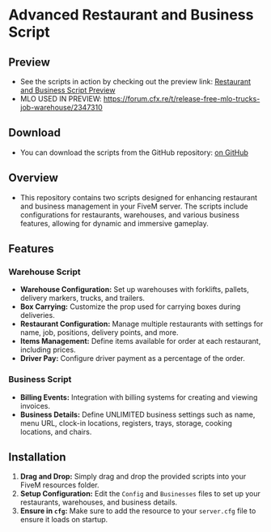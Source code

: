 # Advanced Restaurant and Business Script

## Preview

- See the scripts in action by checking out the preview link: [Restaurant and Business Script Preview](https://drive.google.com/file/d/1Oxk_uKFl5PBw1qSVACX0j4R0oOh9hPhi/view?usp=sharing)
- MLO USED IN PREVIEW: https://forum.cfx.re/t/release-free-mlo-trucks-job-warehouse/2347310

## Download

- You can download the scripts from the GitHub repository: [on GitHub](https://github.com/Virgildev/v-supplychain-restaurants)

## Overview

- This repository contains two scripts designed for enhancing restaurant and business management in your FiveM server. The scripts include configurations for restaurants, warehouses, and various business features, allowing for dynamic and immersive gameplay.

## Features

### Warehouse Script

- **Warehouse Configuration:** Set up warehouses with forklifts, pallets, delivery markers, trucks, and trailers.
- **Box Carrying:** Customize the prop used for carrying boxes during deliveries.
- **Restaurant Configuration:** Manage multiple restaurants with settings for name, job, positions, delivery points, and more.
- **Items Management:** Define items available for order at each restaurant, including prices.
- **Driver Pay:** Configure driver payment as a percentage of the order.

### Business Script

- **Billing Events:** Integration with billing systems for creating and viewing invoices.
- **Business Details:** Define UNLIMITED business settings such as name, menu URL, clock-in locations, registers, trays, storage, cooking locations, and chairs.

## Installation

1. **Drag and Drop:** Simply drag and drop the provided scripts into your FiveM resources folder.
2. **Setup Configuration:** Edit the `Config` and `Businesses` files to set up your restaurants, warehouses, and business details.
3. **Ensure in `cfg`:** Make sure to add the resource to your `server.cfg` file to ensure it loads on startup.
